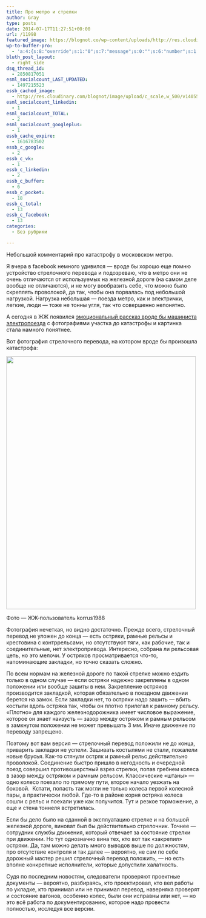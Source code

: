 ```yaml
---
title: Про метро и стрелки
author: Gray
type: posts
date: 2014-07-17T11:27:51+00:00
url: /11998
featured_image: https://blognot.co/wp-content/uploads/http://res.cloudinary.com/blognot/image/upload/c_scale,w_500/v1405595100/11959_original_tzwni8.jpg
wp-to-buffer-pro:
  - 'a:4:{s:8:"override";s:1:"0";s:7:"message";s:0:"";s:6:"number";s:1:"1";s:16:"alternateMessage";s:0:"";}'
bluth_post_layout:
  - right_side
dsq_thread_id:
  - 2850817051
esml_socialcount_LAST_UPDATED:
  - 1497215523
essb_cached_image:
  - http://res.cloudinary.com/blognot/image/upload/c_scale,w_500/v1405595100/11959_original_tzwni8.jpg
esml_socialcount_linkedin:
  - 1
esml_socialcount_TOTAL:
  - 2
esml_socialcount_googleplus:
  - 1
essb_cache_expire:
  - 1616783502
essb_c_google:
  - 2
essb_c_vk:
  - 1
essb_c_linkedin:
  - 2
essb_c_buffer:
  - 6
essb_c_pocket:
  - 18
essb_c_total:
  - 13
essb_c_facebook:
  - 13
categories:
  - Без рубрики

---
```








Небольшой комментарий про катастрофу в московском метро.

Я вчера в facebook немного удивился — вроде бы хорошо еще помню устройство стрелочного перевода и подозреваю, что в метро они не очень отличаются от используемых на железной дороге (на самом деле вообще не отличаются), и не могу вообразить себе, что можно было скреплять проволокой, да так, чтобы она порвалась под небольшой нагрузкой. Нагрузка небольшая — поезда метро, как и электрички, легкие, люди — тоже не тонны угля, так что совершенно непонятно.

А сегодня в ЖЖ появился <a href="http://korrus1988.livejournal.com/6096.html" target="_blank">эмоциональный рассказ вроде бы машиниста электропоезда</a> с фотографиями участка до катастрофы и картинка стала намного понятнее.

Вот фотография стрелочного перевода, на котором вроде бы произошла катастрофа:

<div id="attachment_11999" style="width: 510px" class="wp-caption aligncenter">
  <img aria-describedby="caption-attachment-11999" data-attachment-id="11999" data-permalink="https://blognot.co/11998/11959_original_tzwni8" data-orig-file="https://i2.wp.com/blognot.co/wp-content/uploads/http://res.cloudinary.com/blognot/image/upload/c_scale,w_500/v1405595100/11959_original_tzwni8.jpg?fit=500%2C667&ssl=1" data-orig-size="500,667" data-comments-opened="1" data-image-meta="{&quot;aperture&quot;:&quot;0&quot;,&quot;credit&quot;:&quot;&quot;,&quot;camera&quot;:&quot;&quot;,&quot;caption&quot;:&quot;&quot;,&quot;created_timestamp&quot;:&quot;0&quot;,&quot;copyright&quot;:&quot;&quot;,&quot;focal_length&quot;:&quot;0&quot;,&quot;iso&quot;:&quot;0&quot;,&quot;shutter_speed&quot;:&quot;0&quot;,&quot;title&quot;:&quot;11959_original_tzwni8&quot;}" data-image-title="11959_original_tzwni8" data-image-description="" data-medium-file="https://i2.wp.com/blognot.co/wp-content/uploads/http://res.cloudinary.com/blognot/image/upload/c_scale,w_500/v1405595100/11959_original_tzwni8.jpg?fit=225%2C300&ssl=1" data-large-file="https://i2.wp.com/blognot.co/wp-content/uploads/http://res.cloudinary.com/blognot/image/upload/c_scale,w_500/v1405595100/11959_original_tzwni8.jpg?fit=500%2C667&ssl=1" class="wp-image-11999" src="https://i2.wp.com/res.cloudinary.com/blognot/image/upload/c_scale,w_500/v1405595100/11959_original_tzwni8.jpg?resize=500%2C667&#038;ssl=1" alt="" width="500" height="667" data-recalc-dims="1" />
  
  <p id="caption-attachment-11999" class="wp-caption-text">
    Фото — ЖЖ-пользователь korrus1988
  </p>


Фотография нечеткая, но видно достаточно. Прежде всего, стрелочный перевод не уложен до конца — есть остряки, рамные рельсы и крестовина с контррельсами, но отсутствуют тяги, как рабочие, так и соединительные, нет электропривода. Интересно, собрана ли рельсовая цепь, но это мелочи. У остряков просматривается что-то, напоминающие закладки, но точно сказать сложно.

По всем нормам на железной дороге по такой стрелке можно ездить только в одном случае — если остряки надежно закреплены в одном положении или вообще зашиты в нем. Закрепление остряков производится закладкой, которая обязательно в поездном движении берется на замок. Если закладки нет, то остряки надо зашить — вбить костыли вдоль остряка так, чтобы он плотно прилегал к рамному рельсу. &#171;Плотно&#187; для каждого железнодорожника имеет числовое выражение, которое он знает наизусть — зазор между остряком и рамным рельсом в замкнутом положении не может превышать 3 мм. Иначе движение по переводу запрещено.

Поэтому вот вам версия — стрелочный перевод положили не до конца, приварить закладки не успели. Зашивать костылями не стали, пожалели новые брусья. Как-то стянули остряк и рамный рельс действительно проволокой. Соединение быстро пришло в негодность и очередной поезд совершил противошерстный взрез стрелки, попав гребнем колеса в зазор между остряком и рамным рельсом. Классические &#171;штаны&#187; — одно колесо поехало по прямому пути, второе начало уезжать на боковой.  Кстати, попасть так могли не только колеса первой колесной пары, а практически любой. Где-то в районе корня остряка колеса сошли с рельс и поехали уже как получится. Тут и резкое торможение, а еще и стена тоннеля встретилась.

Если бы дело было на сданной в эксплуатацию стрелке и на большой железной дороге, виноват был бы действительно стрелочник. Точнее — сотрудник службы движения, который отвечает за состояние стрелки при движении. Но тут однозначно вина тех, кто вот так &#171;закрепил&#187; остряки. Да, там можно делать много выводов выше по должностям, про отсутствие контроля и так далее — вероятно, не сам по себе дорожный мастер решил стрелочный перевод положить, — но есть вполне конкретные исполнители, которые допустили халатность.

Судя по последним новостям, следователи проверяют проектные документы — вероятно, разбираясь, кто проектировал, кто вел работы по укладке, кто принимал или не принимал перевод, наверняка проверят и состояние вагонов, особенно колес, были они исправны или нет, — но это всё работа по документированию, которое надо провести полностью, исследуя все версии.